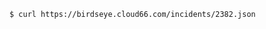 <!-- usedin: [ _includes/_inlines/unknown/General/cloud66-birdseye] - layout:code post: cloud66-birdseye_get-a-single-incident -->

```
$ curl https://birdseye.cloud66.com/incidents/2382.json
```
